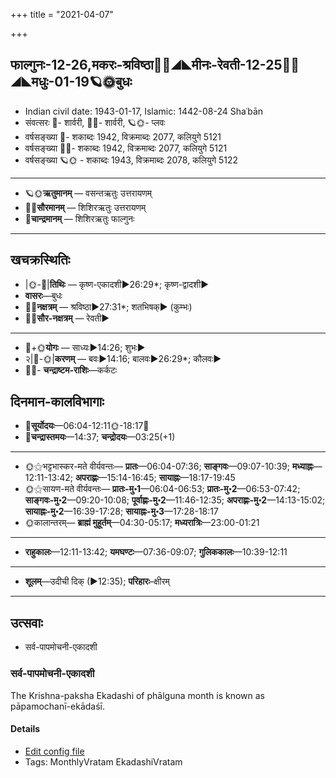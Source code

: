 +++
title = "2021-04-07"

+++
## फाल्गुनः-12-26,मकरः-श्रविष्ठा🌛🌌◢◣मीनः-रेवती-12-25🌌🌞◢◣मधुः-01-19🪐🌞बुधः
- Indian civil date: 1943-01-17, Islamic: 1442-08-24 Shaʿbān
- संवत्सरः 🌛- शार्वरी, 🌌🌞- शार्वरी, 🪐🌞- प्लवः
- वर्षसङ्ख्या 🌛- शकाब्दः 1942, विक्रमाब्दः 2077, कलियुगे 5121
- वर्षसङ्ख्या 🌌🌞- शकाब्दः 1942, विक्रमाब्दः 2077, कलियुगे 5121
- वर्षसङ्ख्या 🪐🌞 - शकाब्दः 1943, विक्रमाब्दः 2078, कलियुगे 5122
___________________
- 🪐🌞**ऋतुमानम्** — वसन्तऋतुः उत्तरायणम्
- 🌌🌞**सौरमानम्** — शिशिरऋतुः उत्तरायणम्
- 🌛**चान्द्रमानम्** — शिशिरऋतुः फाल्गुनः
___________________


## खचक्रस्थितिः
- |🌞-🌛|**तिथिः** — कृष्ण-एकादशी►26:29*; कृष्ण-द्वादशी►  
- **वासरः**—बुधः  
- 🌌🌛**नक्षत्रम्** — श्रविष्ठा►27:31*; शतभिषक्► (कुम्भः)  
- 🌌🌞**सौर-नक्षत्रम्** — रेवती►  
___________________
- 🌛+🌞**योगः** — साध्यः►14:26; शुभः►  
- २|🌛-🌞|**करणम्** — बवः►14:16; बालवः►26:29*; कौलवः►  
- 🌌🌛- **चन्द्राष्टम-राशिः**—कर्कटः  


## दिनमान-कालविभागाः
- 🌅**सूर्योदयः**—06:04-12:11🌞️-18:17🌇  
- 🌛**चन्द्रास्तमयः**—14:37; **चन्द्रोदयः**—03:25(+1)  
___________________
- 🌞⚝भट्टभास्कर-मते वीर्यवन्तः— **प्रातः**—06:04-07:36; **साङ्गवः**—09:07-10:39; **मध्याह्नः**—12:11-13:42; **अपराह्णः**—15:14-16:45; **सायाह्नः**—18:17-19:45  
- 🌞⚝सायण-मते वीर्यवन्तः— **प्रातः-मु॰1**—06:04-06:53; **प्रातः-मु॰2**—06:53-07:42; **साङ्गवः-मु॰2**—09:20-10:08; **पूर्वाह्णः-मु॰2**—11:46-12:35; **अपराह्णः-मु॰2**—14:13-15:02; **सायाह्नः-मु॰2**—16:39-17:28; **सायाह्नः-मु॰3**—17:28-18:17  
- 🌞कालान्तरम्— **ब्राह्मं मुहूर्तम्**—04:30-05:17; **मध्यरात्रिः**—23:00-01:21  
___________________
- **राहुकालः**—12:11-13:42; **यमघण्टः**—07:36-09:07; **गुलिककालः**—10:39-12:11  
___________________
- **शूलम्**—उदीची दिक् (►12:35); **परिहारः**–क्षीरम्  
___________________

## उत्सवाः
- सर्व-पापमोचनी-एकादशी
### सर्व-पापमोचनी-एकादशी

The Krishna-paksha Ekadashi of phālguna month is known as pāpamochanī-ekādaśī.

#### Details
- [Edit config file](https://github.com/jyotisham/adyatithi/tree/master/time_focus/monthly/ekAdashI/description_only/pApamOcanI-EkAdazI.toml)
- Tags: MonthlyVratam EkadashiVratam


